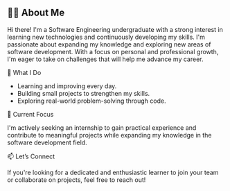 ## 👩‍💻 About Me

Hi there! I'm a Software Engineering undergraduate with a strong interest in learning new technologies and continuously developing my skills. I'm passionate about expanding my knowledge and exploring new areas of software development. With a focus on personal and professional growth, I'm eager to take on challenges that will help me advance my career.

🌟 What I Do

- Learning and improving every day.
- Building small projects to strengthen my skills.
- Exploring real-world problem-solving through code.

🎯 Current Focus

I'm actively seeking an internship to gain practical experience and contribute to meaningful projects while expanding my knowledge in the software development field.

📫 Let’s Connect

If you're looking for a dedicated and enthusiastic learner to join your team or collaborate on projects, feel free to reach out!


